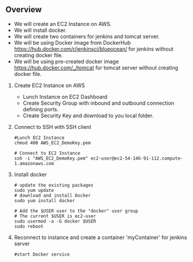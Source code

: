 ## Overview
* We will create an EC2 Instance on AWS.
* We will install docker.
* We will create two containers for jenkins and tomcat server.
* We will be using Docker image from DockerHub https://hub.docker.com/r/jenkinsci/blueocean/ for jenkins without creating docker file.
* We will be using pre-created docker image https://hub.docker.com/_/tomcat for tomcat server without creating docker file.

1. Create EC2 Instance on AWS
   * Lunch Instance on EC2 Dashboard
   * Create Security Group with inbound and outbound connection defining ports.
   * Create Security Key and download to you local folder.
   
2. Connect to SSH with SSH client
    ```
    #Lunch EC2 Instance
    chmod 400 AWS_EC2_DemoKey.pem
    
    # Connect to EC2 Instance
    ssh -i "AWS_EC2_DemoKey.pem" ec2-user@ec2-54-146-91-112.compute-1.amazonaws.com
    ```
3. Install docker
    ```
    # update the existing packages
    sudo yum update
    # download and install Docker
    sudo yum install docker
    
    # Add the $USER user to the "docker" user group
    # The current $USER is ec2-user
    sudo usermod -a -G docker $USER
    sudo reboot
    ```
   
4. Reconnect to instance and create a container 'myContainer' for jenkins server
    ```
    #start Docker service
    sudo service docker start
    
    # Check if the Docker engine is running
    systemctl show --property ActiveState docker
    
    # Create and run a new Container using the "jenkinsci/blueocean" image
    docker run -u root -d --name myContainer -p 8080:8080 -v jenkins-data:/var/jenkins_home -v /var/run/docker.sock:/var/run/docker.sock -v "$HOME":/home jenkinsci/blueocean

    # Install Maven dependency
    docker exec -it myContainer bash
    apk add maven 
   ```
   *  Verify the jenkins page is now accessible at http://<public ip add>:8080
   *  Set up admin password as per following:
    ```
    # Open the bash into the container
    docker exec -it myContainer bash
    
    # View the file
    cat /var/jenkins_home/secrets/initialAdminPassword
    ```
5. Generate private and public key from 'myContainer'.
   * Add private key to Jenkins global credentials
   * Add public key to Github repository
    ```
    # Generate keys
    ssh-keygen -t rsa
    
    # View the private key
    cat /root/.ssh/id_rsa
    
    # View the pubic key
    cat /root/.ssh/id_rsa.pub
    ```
   
6. Install tomcat on same instance
    ```
    # install tomcat
    docker run -dit --name myTomcatServer -p 8888:8080 tomcat:jdk8
    docker exec -it myTomcatServer bash
    
    # View the files inside the /usr/local/tomcat folder. Notice the webapps folder
    ls -l
    # Copy the files from webapps.dist to the webapps folder
    cp -r webapps.dist/* webapps
    
    # Come out of the bash, when needed
    exit
    ```
    * View tomcat installed on http://<ip address>:8888/
    * Add user:
    ```
    # Install VIM editor because we need to edit a few files
    apt-get update
    apt-get install vim
    
    # Open the file with an editor
    vi conf/tomcat-users.xml
    
    Add below line to xml file
    <role rolename="admin-gui"/>
    <role rolename="manager-gui"/>
    <role rolename="manager-script"/>
    <user username="admin" password="admin" roles="admin-gui, manager-gui, manager-script"/>
    
    # Find the context.xml files
    find . -name context.xml
    # Open the manager context file in VIM editor
    vi ./webapps/manager/META-INF/context.xml
    
    @@Comment following
    <Valve className="org.apache.catalina.valves.RemoteAddrValve"
    allow="127\.\d+\.\d+\.\d+|::1|0:0:0:0:0:0:0:1" />
    
    # Shutdown the server
    ./bin/shutdown.sh
    docker start myTomcatServer
    ```
    * Login to http://<ip address>:8888/manager/html

7. Jenkins Setup
   * Install suggested plugins including 'Deployment to Container' and 'Maven Integration' plugins
   * Set up 'Manage Credentials'
   * Set up 'Global configurations.'
   * Set up project.

8. Some useful commands:
    ```
    # start/stop container
    docker start/stop <container_id> or name
   
   # Remove
    docker container rm <container_ID>
    docker container rm 8aaa6f997d12
    ```